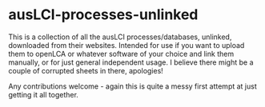 # ausLCI-processes-unlinked
This is a collection of all the ausLCI processes/databases, unlinked, downloaded from their websites. Intended for use if you want to upload them to openLCA or whatever software of your choice and link them manually, or for just general independent usage. I believe there might be a couple of corrupted sheets in there, apologies!


Any contributions welcome - again this is quite a messy first attempt at just getting it all together.
